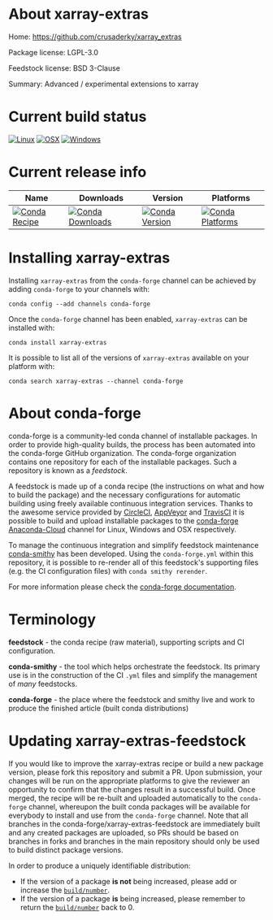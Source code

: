 About xarray-extras
===================

Home: https://github.com/crusaderky/xarray_extras

Package license: LGPL-3.0

Feedstock license: BSD 3-Clause

Summary: Advanced / experimental extensions to xarray



Current build status
====================

[![Linux](https://img.shields.io/circleci/project/github/conda-forge/xarray-extras-feedstock/master.svg?label=Linux)](https://circleci.com/gh/conda-forge/xarray-extras-feedstock)
[![OSX](https://img.shields.io/travis/conda-forge/xarray-extras-feedstock/master.svg?label=macOS)](https://travis-ci.org/conda-forge/xarray-extras-feedstock)
[![Windows](https://img.shields.io/appveyor/ci/conda-forge/xarray-extras-feedstock/master.svg?label=Windows)](https://ci.appveyor.com/project/conda-forge/xarray-extras-feedstock/branch/master)

Current release info
====================

| Name | Downloads | Version | Platforms |
| --- | --- | --- | --- |
| [![Conda Recipe](https://img.shields.io/badge/recipe-xarray--extras-green.svg)](https://anaconda.org/conda-forge/xarray-extras) | [![Conda Downloads](https://img.shields.io/conda/dn/conda-forge/xarray-extras.svg)](https://anaconda.org/conda-forge/xarray-extras) | [![Conda Version](https://img.shields.io/conda/vn/conda-forge/xarray-extras.svg)](https://anaconda.org/conda-forge/xarray-extras) | [![Conda Platforms](https://img.shields.io/conda/pn/conda-forge/xarray-extras.svg)](https://anaconda.org/conda-forge/xarray-extras) |

Installing xarray-extras
========================

Installing `xarray-extras` from the `conda-forge` channel can be achieved by adding `conda-forge` to your channels with:

```
conda config --add channels conda-forge
```

Once the `conda-forge` channel has been enabled, `xarray-extras` can be installed with:

```
conda install xarray-extras
```

It is possible to list all of the versions of `xarray-extras` available on your platform with:

```
conda search xarray-extras --channel conda-forge
```


About conda-forge
=================

conda-forge is a community-led conda channel of installable packages.
In order to provide high-quality builds, the process has been automated into the
conda-forge GitHub organization. The conda-forge organization contains one repository
for each of the installable packages. Such a repository is known as a *feedstock*.

A feedstock is made up of a conda recipe (the instructions on what and how to build
the package) and the necessary configurations for automatic building using freely
available continuous integration services. Thanks to the awesome service provided by
[CircleCI](https://circleci.com/), [AppVeyor](http://www.appveyor.com/)
and [TravisCI](https://travis-ci.org/) it is possible to build and upload installable
packages to the [conda-forge](https://anaconda.org/conda-forge)
[Anaconda-Cloud](http://docs.anaconda.org/) channel for Linux, Windows and OSX respectively.

To manage the continuous integration and simplify feedstock maintenance
[conda-smithy](http://github.com/conda-forge/conda-smithy) has been developed.
Using the ``conda-forge.yml`` within this repository, it is possible to re-render all of
this feedstock's supporting files (e.g. the CI configuration files) with ``conda smithy rerender``.

For more information please check the [conda-forge documentation](https://conda-forge.org/docs/).

Terminology
===========

**feedstock** - the conda recipe (raw material), supporting scripts and CI configuration.

**conda-smithy** - the tool which helps orchestrate the feedstock.
                   Its primary use is in the construction of the CI ``.yml`` files
                   and simplify the management of *many* feedstocks.

**conda-forge** - the place where the feedstock and smithy live and work to
                  produce the finished article (built conda distributions)


Updating xarray-extras-feedstock
================================

If you would like to improve the xarray-extras recipe or build a new
package version, please fork this repository and submit a PR. Upon submission,
your changes will be run on the appropriate platforms to give the reviewer an
opportunity to confirm that the changes result in a successful build. Once
merged, the recipe will be re-built and uploaded automatically to the
`conda-forge` channel, whereupon the built conda packages will be available for
everybody to install and use from the `conda-forge` channel.
Note that all branches in the conda-forge/xarray-extras-feedstock are
immediately built and any created packages are uploaded, so PRs should be based
on branches in forks and branches in the main repository should only be used to
build distinct package versions.

In order to produce a uniquely identifiable distribution:
 * If the version of a package **is not** being increased, please add or increase
   the [``build/number``](http://conda.pydata.org/docs/building/meta-yaml.html#build-number-and-string).
 * If the version of a package **is** being increased, please remember to return
   the [``build/number``](http://conda.pydata.org/docs/building/meta-yaml.html#build-number-and-string)
   back to 0.